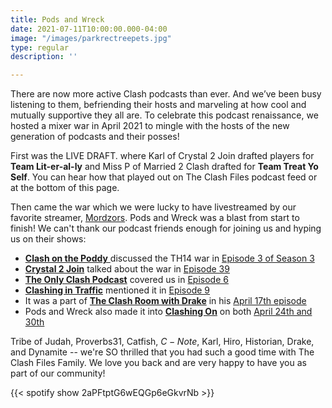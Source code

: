 ```yaml
---
title: Pods and Wreck
date: 2021-07-11T10:00:00.000-04:00
image: "/images/parkrectreepets.jpg"
type: regular
description: ''

---
```

There are now more active Clash podcasts than ever. And we’ve been busy listening to them, befriending their hosts and marveling at how cool and mutually supportive they all are. To celebrate this podcast renaissance, we hosted a mixer war in April 2021 to mingle with the hosts of the new generation of podcasts and their posses!

First was the LIVE DRAFT. where Karl of Crystal 2 Join drafted players for **Team Lit-er-al-ly** and Miss P of Married 2 Clash drafted for **Team Treat Yo Self**. You can hear how that played out on The Clash Files podcast feed or at the bottom of this page.

Then came the war which we were lucky to have livestreamed by our favorite streamer, [Mordzors](https://twitch.tv/mordzors). Pods and Wreck was a blast from start to finish! We can't thank our podcast friends enough for joining us and hyping us on their shows:

* [**Clash on the Poddy** ](https://anchor.fm/tj920/)discussed the TH14 war in [Episode 3 of Season 3](https://anchor.fm/tj920/episodes/S3-Ep-3-The-TH14-Only-War-and-the-Warden-Walk-Super-Archer-Attack-e10veb6)
* [**Crystal 2 Join**](https://www.buzzsprout.com/973969/) talked about the war in [Episode 39](https://www.buzzsprout.com/973969/8530823-episode-39-50-v-50-all-th14-event-7-different-attacks-for-cwl-and-top-3-post-covid-things-to-do)
* [**The Only Clash Podcast**](https://anchor.fm/the_only_coc_podcast) covered us in [Episode 6](https://anchor.fm/the_only_coc_podcast/episodes/Th-14-only-war-recap-farming-and-more-Karl-shade-e11102f)
* [**Clashing in Traffic**](https://open.spotify.com/show/225BncVzVbePnp2SpMq2ee) mentioned it in [Episode 9](https://open.spotify.com/episode/4eTv0R7gug0i3iw5F1G7vb?si=GRB1qnEIRrSzfN6D0HGEgg)
* It was a part of [**The Clash Room with Drake**](https://anchor.fm/drake-calhoon) in his [April 17th episode](https://anchor.fm/drake-calhoon/episodes/Datsun-returns--Pods-and-Wreck--Base-building-ev4b7t)
* Pods and Wreck also made it into [**Clashing On**](https://anchor.fm/dynamite7) on both [April 24th and 30th](https://anchor.fm/dynamite7/episodes/Podcast-Ep-wUh---what-was-her-name-again-e1017q7)

Tribe of Judah, Proverbs31, Catfish, $C-Note$, Karl, Hiro, Historian, Drake, and Dynamite -- we're SO thrilled that you had such a good time with The Clash Files Family. We love you back and are very happy to have you as part of our community!

{{< spotify show 2aPFtptG6wEQGp6eGkvrNb >}}